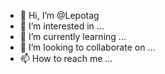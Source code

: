 - 👋 Hi, I’m @Lepotag
- 👀 I’m interested in ...
- 🌱 I’m currently learning ...
- 💞️ I’m looking to collaborate on ...
- 📫 How to reach me ...

<!---
Lepotag/Lepotag is a ✨ special ✨ repository because its `README.md` (this file) appears on your GitHub profile.
You can click the Preview link to take a look at your changes.
--->

